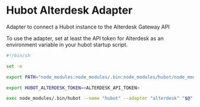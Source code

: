 # Hubot Alterdesk Adapter

Adapter to connect a Hubot instance to the Alterdesk Gateway API

To use the adapter, set at least the API token for Alterdesk as an environment variable in your hubot startup script.
```sh
#!/bin/sh

set -e

export PATH="node_modules:node_modules/.bin:node_modules/hubot/node_modules/.bin:$PATH"

export HUBOT_ALTERDESK_TOKEN=<ALTERDESK_API_TOKEN>

exec node_modules/.bin/hubot --name "hubot" --adapter "alterdesk" "$@"

```